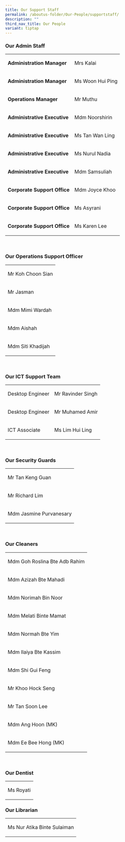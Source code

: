 ```yaml
---
title: Our Support Staff
permalink: /aboutus-folder/Our-People/supportstaff/
description: ""
third_nav_title: Our People
variant: tiptap
---
```

<h3>Our Admin Staff</h3><table><tbody><tr><td rowspan="1" colspan="1"><p><strong>Administration Manager</strong></p></td><td rowspan="1" colspan="1"><p>Mrs Kalai</p></td></tr><tr><td rowspan="1" colspan="1"><p><strong>Administration Manager</strong></p></td><td rowspan="1" colspan="1"><p>Ms Woon Hui Ping</p></td></tr><tr><td rowspan="1" colspan="1"><p><strong>Operations Manager</strong></p></td><td rowspan="1" colspan="1"><p>Mr Muthu</p></td></tr><tr><td rowspan="1" colspan="1"><p><strong>Administrative Executive</strong></p></td><td rowspan="1" colspan="1"><p>Mdm Noorshirin</p></td></tr><tr><td rowspan="1" colspan="1"><p><strong>Administrative Executive</strong></p></td><td rowspan="1" colspan="1"><p>Ms Tan Wan Ling</p></td></tr><tr><td rowspan="1" colspan="1"><p><strong>Administrative Executive</strong></p></td><td rowspan="1" colspan="1"><p>Ms Nurul Nadia</p></td></tr><tr><td rowspan="1" colspan="1"><p><strong>Administrative Executive</strong></p></td><td rowspan="1" colspan="1"><p>Mdm Samsuliah</p></td></tr><tr><td rowspan="1" colspan="1"><p><strong>Corporate Support Office</strong></p></td><td rowspan="1" colspan="1"><p>Mdm Joyce Khoo</p></td></tr><tr><td rowspan="1" colspan="1"><p><strong>Corporate Support Office</strong></p></td><td rowspan="1" colspan="1"><p>Ms Asyrani</p></td></tr><tr><td rowspan="1" colspan="1"><p><strong>Corporate Support Office</strong></p></td><td rowspan="1" colspan="1"><p>Ms Karen Lee</p></td></tr></tbody></table><p><br></p><h3>Our Operations Support Officer</h3><table><tbody><tr><td rowspan="1" colspan="1"><p>Mr Koh Choon Sian</p></td></tr><tr><td rowspan="1" colspan="1"><p>Mr Jasman</p></td></tr><tr><td rowspan="1" colspan="1"><p>Mdm Mimi Wardah</p></td></tr><tr><td rowspan="1" colspan="1"><p>Mdm Aishah</p></td></tr><tr><td rowspan="1" colspan="1"><p>Mdm Siti Khadijah</p></td></tr></tbody></table><p><br></p><h3>Our ICT Support Team</h3><table><tbody><tr><td rowspan="1" colspan="1"><p>Desktop Engineer</p></td><td rowspan="1" colspan="1"><p>Mr Ravinder Singh</p></td></tr><tr><td rowspan="1" colspan="1"><p>Desktop Engineer</p></td><td rowspan="1" colspan="1"><p>Mr Muhamed Amir</p></td></tr><tr><td rowspan="1" colspan="1"><p>ICT Associate</p></td><td rowspan="1" colspan="1"><p>Ms Lim Hui Ling</p></td></tr></tbody></table><p><br></p><h3>Our Security Guards</h3><table><tbody><tr><td rowspan="1" colspan="1"><p>Mr Tan Keng Guan</p></td></tr><tr><td rowspan="1" colspan="1"><p>Mr Richard Lim</p></td></tr><tr><td rowspan="1" colspan="1"><p>Mdm Jasmine Purvanesary</p></td></tr></tbody></table><p><br></p><h3>Our Cleaners</h3><table><tbody><tr><td rowspan="1" colspan="1"><p>Mdm Goh Roslina Bte Adb Rahim</p></td></tr><tr><td rowspan="1" colspan="1"><p>Mdm Azizah Bte Mahadi</p></td></tr><tr><td rowspan="1" colspan="1"><p>Mdm Norimah Bin Noor</p></td></tr><tr><td rowspan="1" colspan="1"><p>Mdm Melati Binte Mamat</p></td></tr><tr><td rowspan="1" colspan="1"><p>Mdm Normah Bte Yim</p></td></tr><tr><td rowspan="1" colspan="1"><p>Mdm Ilaiya Bte Kassim</p></td></tr><tr><td rowspan="1" colspan="1"><p>Mdm Shi Gui Feng</p></td></tr><tr><td rowspan="1" colspan="1"><p>Mr Khoo Hock Seng</p></td></tr><tr><td rowspan="1" colspan="1"><p>Mr Tan Soon Lee</p></td></tr><tr><td rowspan="1" colspan="1"><p>Mdm Ang Hoon (MK)</p></td></tr><tr><td rowspan="1" colspan="1"><p>Mdm Ee Bee Hong (MK)</p></td></tr></tbody></table><p><br></p><h3>Our Dentist</h3><table><tbody><tr><td rowspan="1" colspan="1"><p>Ms Royati</p></td></tr></tbody></table><h3>Our Librarian</h3><table><tbody><tr><td rowspan="1" colspan="1"><p>Ms Nur Atika Binte Sulaiman</p></td></tr></tbody></table><p></p>